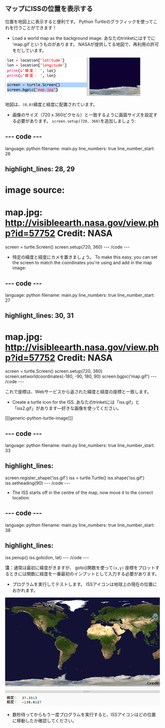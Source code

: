 ## マップにISSの位置を表示する

位置を地図上に表示すると便利です。 Python Turtleのグラフィックを使ってこれを行うことができます！

+ Load a world map as the background image. あなたのtrinketにはすでに 'map.gif'というものがあります。 NASAが提供してる地図で、再利用の許可をだしています。 

![スクリーンショット](images/iss-map.png)

地図は、`(0,0)`緯度と経度に配置されています。

+ 画像のサイズ（720 x 360ピクセル）と一致するように画面サイズを設定する必要があります。 `screen.setup(720, 360)`を追加しましょう:

## \--- code \---

language: python filename: main.py line_numbers: true line_number_start: 26

## highlight_lines: 28, 29

# image source:

# map.jpg: http://visibleearth.nasa.gov/view.php?id=57752 Credit: NASA

screen = turtle.Screen() screen.setup(720, 360) \--- /code \---

+ 特定の緯度と経度にカメを置きましょう。 To make this easy, you can set the screen to match the coordinates you're using and add in the map image:

## \--- code \---

language: python filename: main.py line_numbers: true line_number_start: 27

## highlight_lines: 30, 31

# map.jpg: http://visibleearth.nasa.gov/view.php?id=57752 Credit: NASA

screen = turtle.Screen() screen.setup(720, 360) screen.setworldcoordinates(-180, -90, 180, 90) screen.bgpic('map.gif') \--- /code \---

これで座標は、Webサービスから返された緯度と経度の座標と一致します。

+ Create a turtle icon for the ISS. あなたのtrinketには「iss.gif」と「iss2.gif」があります—好きな画像を使ってください。 

[[[generic-python-turtle-image]]]

## \--- code \---

language: python filename: main.py line_numbers: true line_number_start: 33

## highlight_lines:

screen.register_shape('iss.gif') iss = turtle.Turtle() iss.shape('iss.gif') iss.setheading(90) \--- /code \---

+ The ISS starts off in the centre of the map, now move it to the correct location:

## \--- code \---

language: python filename: main.py line_numbers: true line_number_start: 38

## highlight_lines:

iss.penup() iss.goto(lon, lat) \--- /code \---

**注**：通常は最初に緯度がきますが、 goto()関数を使って`(x,y)` 座標をプロットするときには関数に経度を一番最初のインプットとして入力する必要があります。

+ プログラムを実行してテストします。 ISSアイコンは地球上の現在の位置におかれます。 

![スクリーンショット](images/iss-plotted.png)

+ 数秒待ってからもう一度プログラムを実行すると、ISSアイコンはどの位置に移動したか確認してください。